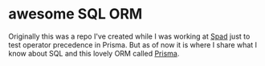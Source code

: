 # awesome SQL ORM

Originally this was a repo I've created while I was working at [Spad](https://www.linkedin.com/company/spadcompany/) just to test operator precedence in Prisma. But as of now it is where I share what I know about SQL and this lovely ORM called [Prisma](https://www.prisma.io/).
